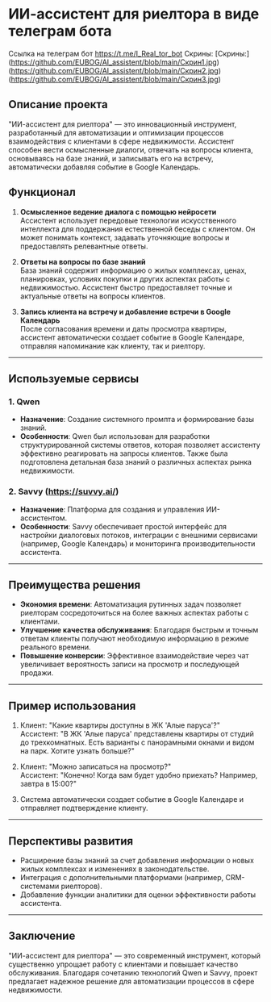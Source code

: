 # ИИ-ассистент для риелтора в виде телеграм бота

Ссылка на телеграм бот https://t.me/I_Real_tor_bot
Скрины: [Скрины:]
(https://github.com/EUBOG/AI_assistent/blob/main/Скрин1.jpg)
(https://github.com/EUBOG/AI_assistent/blob/main/Скрин2.jpg)
(https://github.com/EUBOG/AI_assistent/blob/main/Скрин3.jpg)

## Описание проекта
"ИИ-ассистент для риелтора" — это инновационный инструмент, разработанный для автоматизации и оптимизации процессов взаимодействия с клиентами в сфере недвижимости. Ассистент способен вести осмысленные диалоги, отвечать на вопросы клиента, основываясь на базе знаний, и записывать его на встречу, автоматически добавляя событие в Google Календарь.

## Функционал
1. **Осмысленное ведение диалога с помощью нейросети**  
   Ассистент использует передовые технологии искусственного интеллекта для поддержания естественной беседы с клиентом. Он может понимать контекст, задавать уточняющие вопросы и предоставлять релевантные ответы.

2. **Ответы на вопросы по базе знаний**  
   База знаний содержит информацию о жилых комплексах, ценах, планировках, условиях покупки и других аспектах работы с недвижимостью. Ассистент быстро предоставляет точные и актуальные ответы на вопросы клиентов.

3. **Запись клиента на встречу и добавление встречи в Google Календарь**  
   После согласования времени и даты просмотра квартиры, ассистент автоматически создает событие в Google Календаре, отправляя напоминание как клиенту, так и риелтору.

---

## Используемые сервисы

### 1. **Qwen**
   - **Назначение**: Создание системного промпта и формирование базы знаний.
   - **Особенности**: Qwen был использован для разработки структурированной системы ответов, которая позволяет ассистенту эффективно реагировать на запросы клиентов. Также была подготовлена детальная база знаний о различных аспектах рынка недвижимости.

### 2. **Savvy (https://suvvy.ai/)**
   - **Назначение**: Платформа для создания и управления ИИ-ассистентом.
   - **Особенности**: Savvy обеспечивает простой интерфейс для настройки диалоговых потоков, интеграции с внешними сервисами (например, Google Календарь) и мониторинга производительности ассистента.

---

## Преимущества решения
- **Экономия времени**: Автоматизация рутинных задач позволяет риелторам сосредоточиться на более важных аспектах работы с клиентами.
- **Улучшение качества обслуживания**: Благодаря быстрым и точным ответам клиенты получают необходимую информацию в режиме реального времени.
- **Повышение конверсии**: Эффективное взаимодействие через чат увеличивает вероятность записи на просмотр и последующей продажи.

---

## Пример использования
1. Клиент: "Какие квартиры доступны в ЖК 'Алые паруса'?"  
   Ассистент: "В ЖК 'Алые паруса' представлены квартиры от студий до трехкомнатных. Есть варианты с панорамными окнами и видом на парк. Хотите узнать больше?"

2. Клиент: "Можно записаться на просмотр?"  
   Ассистент: "Конечно! Когда вам будет удобно приехать? Например, завтра в 15:00?"

3. Система автоматически создает событие в Google Календаре и отправляет подтверждение клиенту.

---

## Перспективы развития
- Расширение базы знаний за счет добавления информации о новых жилых комплексах и изменениях в законодательстве.
- Интеграция с дополнительными платформами (например, CRM-системами риелторов).
- Добавление функции аналитики для оценки эффективности работы ассистента.

---

## Заключение
"ИИ-ассистент для риелтора" — это современный инструмент, который существенно упрощает работу с клиентами и повышает качество обслуживания. Благодаря сочетанию технологий Qwen и Savvy, проект предлагает надежное решение для автоматизации процессов в сфере недвижимости.
